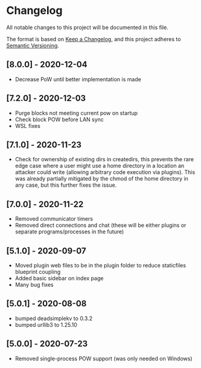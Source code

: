 # Changelog

All notable changes to this project will be documented in this file.

The format is based on [Keep a Changelog](https://keepachangelog.com/en/1.0.0/),
and this project adheres to [Semantic Versioning](https://semver.org/spec/v2.0.0.html).


## [8.0.0] - 2020-12-04

* Decrease PoW until better implementation is made


## [7.2.0] - 2020-12-03

* Purge blocks not meeting current pow on startup
* Check block POW before LAN sync
* WSL fixes

## [7.1.0] - 2020-11-23

* Check for ownership of existing dirs in createdirs, this prevents the rare edge case where a user might use a home directory in a location an attacker could write (allowing arbitrary code execution via plugins). This was already partially mitigated by the chmod of the home directory in any case, but this further fixes the issue.

## [7.0.0] - 2020-11-22

* Removed communicator timers
* Removed direct connections and chat (these will be either plugins or separate programs/processes in the future)


## [5.1.0] - 2020-09-07

* Moved plugin web files to be in the plugin folder to reduce staticfiles blueprint coupling
* Added basic sidebar on index page
* Many bug fixes


## [5.0.1] - 2020-08-08

* bumped deadsimplekv to 0.3.2
* bumped urllib3 to 1.25.10

## [5.0.0] - 2020-07-23

- Removed single-process POW support (was only needed on Windows)
